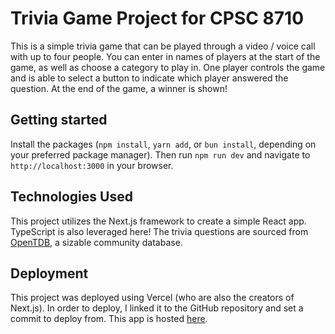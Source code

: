 # Trivia Game Project for CPSC 8710

This is a simple trivia game that can be played through a video / voice call with up to four people. You can enter in names of players at the start of the game, as well as choose
a category to play in. One player controls the game and is able to select a button to indicate which player answered the question. At the end of the game, a winner is shown!

## Getting started

Install the packages (`npm install`, `yarn add`, or `bun install`, depending on your preferred package manager).
Then run `npm run dev` and navigate to `http://localhost:3000` in your browser.

## Technologies Used

This project utilizes the Next.js framework to create a simple React app. TypeScript is also leveraged here!
The trivia questions are sourced from [OpenTDB](https://opentdb.com/), a sizable community database.

## Deployment

This project was deployed using Vercel (who are also the creators of Next.js). In order to deploy, I linked it to the GitHub repository and set a commit to deploy from.
This app is hosted [here](https://trivia-game-project-three.vercel.app/).